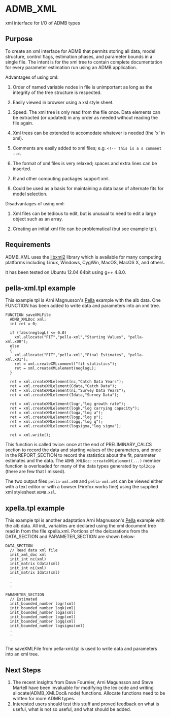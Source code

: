 ADMB_XML
========

xml interface for I/O of ADMB types

Purpose
-------

To create an xml interface for ADMB that permits storing all data, model structure, control flags, estimation phases, and parameter bounds in a single file. The intent is for the xml tree to contain complete documentation for every parameter estimation run using an ADMB application.


Advantages of using xml: 

1. Order of named variable nodes in file is unimportant as long as the integrity of the tree structure is respected.

2. Easily viewed in browser using a xsl style sheet.

3. Speed. The xml tree is only read from the file once. Data elements can be extracted (or updated) in any order as needed without reading the file again.

4. Xml trees can be extended to accomodate whatever is needed (the 'x' in xml).

5. Comments are easily added to xml files; e.g.  `<!-- this is a s comment -->`.

6. The format of xml files is very relaxed; spaces and extra lines can be inserted.

7. R and other computing packages support xml.

8. Could be used as a basis for maintaining a data base of alternate fits for model selection.



Disadvantages of using xml:

1. Xml files can be tedious to edit, but is unusual to need to edit a large object such as an array.
 
2. Creating an initial xml file can be problematical (but see example tpl).


Requirements
------------

ADMB_XML uses the [libxml2](http://www.xmlsoft.org/ "libxml2") library which is available for many computing platforms including Linux, Windows, CygWin, MacOS, MacOS X, and others.

It has been tested on Ubuntu 12.04 64bit using g++ 4.8.0.



pella-xml.tpl example
-------------

This example tpl is Arni Magnusson's [Pella](http://www.admb-project.org/examples/fisheries/pella/ "Pella") example with the alb data. One FUNCTION has been added to write data and parameters into an xml tree.

    FUNCTION saveXMLFile
      ADMB_XMLDoc xml;
      int ret = 0;

      if (fabs(neglogL) <= 0.0)
        xml.allocate("FIT","pella-xml","Starting Values", "pella-xml.x00");
      else
      {
        xml.allocate("FIT","pella-xml","Final Estimates", "pella-xml.x01");
        ret = xml.createXMLcomment("fit statistics");
        ret = xml.createXMLelement(neglogL);
      } 

      ret = xml.createXMLelement(nc,"Catch Data Years");
      ret = xml.createXMLelement(Cdata,"Catch Data");
      ret = xml.createXMLelement(ni,"Survey Data Years");
      ret = xml.createXMLelement(Idata,"Survey Data");

      ret = xml.createXMLelement(logr,"log growth rate");
      ret = xml.createXMLelement(logk,"log carrying capacity");
      ret = xml.createXMLelement(loga,"log a");
      ret = xml.createXMLelement(logp,"log p");
      ret = xml.createXMLelement(logq,"log q");
      ret = xml.createXMLelement(logsigma,"log sigma");

      ret = xml.write();

This function is called twice: once at the end of PRELIMINARY_CALCS section to record the data and starting values of the parameters, and once in the REPORT_SECTION to record the statistics about the fit, parameter estimates and the data. The `ADMB_XMLDoc::createXMLelement(...)` member function is overloaded for many of the data types generated by `tpl2cpp` (there are few that I missed).


The two output files `pella-xml.x00` and `pella-xml.x01` can be viewed either with a text editor or with a bowser (Firefox works fine) using the supplied xml stylesheet `ADMB.xsl`.

xpella.tpl example
-------------

This example tpl is another adaptation Arni Magnusson's [Pella](http://www.admb-project.org/examples/fisheries/pella/ "Pella") example with the alb data. All init_ variables are declared using the xml document tree read in from the file xpella.xml. Portions of the delcarations from the DATA_SECTION and PARAMETER_SECTION are shown below:


    DATA_SECTION
      // Read data xml file
      init_xml_doc xml
      init_int nc(xml)
      init_matrix Cdata(xml)
      init_int ni(xml)
      init_matrix Idata(xml)
      .
      .
      .
    
    PARAMETER_SECTION
      // Estimated
      init_bounded_number logr(xml)
      init_bounded_number logk(xml)
      init_bounded_number loga(xml)
      init_bounded_number logp(xml)
      init_bounded_number logq(xml)
      init_bounded_number logsigma(xml)
      .
      .
      .

The saveXMLFile from pella-xml.tpl is used to write data and parameters into an xml tree.


Next Steps
----------

1. The recent insights from Dave Fournier, Arni Magunsson and Steve Martell have been invaluable for modifying the lex code and writing allocate(ADMB_XMLDoc& node) functions. Allocate functions need to be written for more ADMB types. 
2. Interested users should test this stuff and proved feedback on what is useful, what is not so useful, and what should be added.
 
